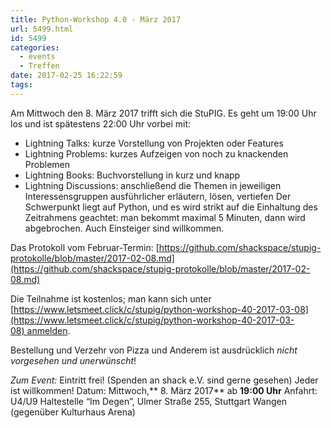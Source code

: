 ```yaml
---
title: Python-Workshop 4.0 - März 2017
url: 5499.html
id: 5499
categories:
  - events
  - Treffen
date: 2017-02-25 16:22:59
tags:
---
```


Am Mittwoch den 8\. März 2017 trifft sich die StuPIG. Es geht um 19:00 Uhr los und ist spätestens 22:00 Uhr vorbei mit:

*   Lightning Talks: kurze Vorstellung von Projekten oder Features
*   Lightning Problems: kurzes Aufzeigen von noch zu knackenden Problemen
*   Lightning Books: Buchvorstellung in kurz und knapp
*   Lightning Discussions: anschließend die Themen in jeweiligen Interessensgruppen ausführlicher erläutern, lösen, vertiefen
Der Schwerpunkt liegt auf Python, und es wird strikt auf die Einhaltung des Zeitrahmens geachtet: man bekommt maximal 5 Minuten, dann wird abgebrochen.
Auch Einsteiger sind willkommen.

Das Protokoll vom Februar-Termin: [https://github.com/shackspace/stupig-protokolle/blob/master/2017-02-08.md](https://github.com/shackspace/stupig-protokolle/blob/master/2017-02-08.md)

Die Teilnahme ist kostenlos; man kann sich unter [https://www.letsmeet.click/c/stupig/python-workshop-40-2017-03-08](https://www.letsmeet.click/c/stupig/python-workshop-40-2017-03-08) anmelden.

Bestellung und Verzehr von Pizza und Anderem ist ausdrücklich _nicht vorgesehen und unerwünscht_!

_Zum Event:_
Eintritt frei! (Spenden an shack e.V. sind gerne gesehen) Jeder ist willkommen!
Datum: Mittwoch,** 8\. März 2017** ab **19:00 Uhr**
Anfahrt: U4/U9 Haltestelle “Im Degen”, Ulmer Straße 255, Stuttgart Wangen (gegenüber Kulturhaus Arena)